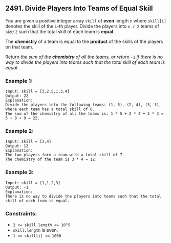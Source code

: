 ## 2491. Divide Players Into Teams of Equal Skill

You are given a positive integer array ```skill``` of **even** length ```n``` where ```skill[i]``` denotes the skill of the ```i```-th player. Divide the players into ```n / 2``` teams of size ```2``` such that the total skill of each team is **equal**.

The **chemistry** of a team is equal to the **product** of the skills of the players on that team.

Return *the sum of the **chemistry** of all the teams, or return* ```-1``` *if there is no way to divide the players into teams such that the total skill of each team is equal*.

### Example 1:
```
Input: skill = [3,2,5,1,3,4]
Output: 22
Explanation:
Divide the players into the following teams: (1, 5), (2, 4), (3, 3), where each team has a total skill of 6.
The sum of the chemistry of all the teams is: 1 * 5 + 2 * 4 + 3 * 3 = 5 + 8 + 9 = 22.
```
### Example 2:
```
Input: skill = [3,4]
Output: 12
Explanation:
The two players form a team with a total skill of 7.
The chemistry of the team is 3 * 4 = 12.
```
### Example 3:
```
Input: skill = [1,1,2,3]
Output: -1
Explanation:
There is no way to divide the players into teams such that the total skill of each team is equal.
```

### Constraints:

* ```2 <= skill.length <= 10^5```
* ```skill.length``` is even.
* ```1 <= skill[i] <= 1000```